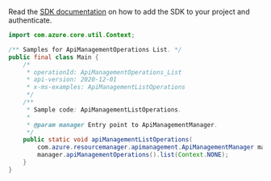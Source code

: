 Read the [SDK documentation](https://github.com/Azure/azure-sdk-for-java/blob/azure-resourcemanager-apimanagement_1.0.0-beta.2/sdk/apimanagement/azure-resourcemanager-apimanagement/README.md) on how to add the SDK to your project and authenticate.

```java
import com.azure.core.util.Context;

/** Samples for ApiManagementOperations List. */
public final class Main {
    /*
     * operationId: ApiManagementOperations_List
     * api-version: 2020-12-01
     * x-ms-examples: ApiManagementListOperations
     */
    /**
     * Sample code: ApiManagementListOperations.
     *
     * @param manager Entry point to ApiManagementManager.
     */
    public static void apiManagementListOperations(
        com.azure.resourcemanager.apimanagement.ApiManagementManager manager) {
        manager.apiManagementOperations().list(Context.NONE);
    }
}
```
